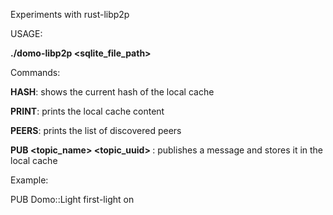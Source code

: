 Experiments with rust-libp2p

USAGE:

**./domo-libp2p <sqlite_file_path>**

Commands:

**HASH**: shows the current hash of the local cache

**PRINT**: prints the local cache content

**PEERS**: prints the list of discovered peers

**PUB <topic_name> <topic_uuid> <value>**: publishes a message and stores it in the local cache

Example:

PUB Domo::Light first-light on

